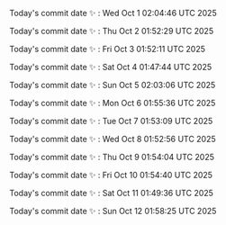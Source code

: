 Today's commit date ✨ : Wed Oct 1 02:04:46 UTC 2025 

Today's commit date ✨ : Thu Oct 2 01:52:29 UTC 2025 

Today's commit date ✨ : Fri Oct 3 01:52:11 UTC 2025 

Today's commit date ✨ : Sat Oct 4 01:47:44 UTC 2025 

Today's commit date ✨ : Sun Oct 5 02:03:06 UTC 2025 

Today's commit date ✨ : Mon Oct 6 01:55:36 UTC 2025 

Today's commit date ✨ : Tue Oct 7 01:53:09 UTC 2025 

Today's commit date ✨ : Wed Oct 8 01:52:56 UTC 2025 

Today's commit date ✨ : Thu Oct 9 01:54:04 UTC 2025 

Today's commit date ✨ : Fri Oct 10 01:54:40 UTC 2025 

Today's commit date ✨ : Sat Oct 11 01:49:36 UTC 2025 

Today's commit date ✨ : Sun Oct 12 01:58:25 UTC 2025 

